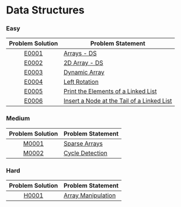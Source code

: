 # Data Structures

### Easy

|Problem Solution|Problem Statement|
|:--------------:|-----------------|
|[E0001]|[Arrays - DS]|
|[E0002]|[2D Array - DS]|
|[E0003]|[Dynamic Array]|
|[E0004]|[Left Rotation]|
|[E0005]|[Print the Elements of a Linked List]|
|[E0006]|[Insert a Node at the Tail of a Linked List]|

### Medium

|Problem Solution|Problem Statement|
|:--------------:|-----------------|
|[M0001]|[Sparse Arrays]|
|[M0002]|[Cycle Detection]|

### Hard

|Problem Solution|Problem Statement|
|:--------------:|-----------------|
|[H0001]|[Array Manipulation]|

[//]: # (Easy)

[E0001]: Easy/E0001.cpp
[Arrays - DS]: https://www.hackerrank.com/challenges/arrays-ds/problem

[E0002]: Easy/E0002.cpp
[2D Array - DS]: https://www.hackerrank.com/challenges/2d-array/problem

[E0003]: Easy/E0003.cpp
[Dynamic Array]: https://www.hackerrank.com/challenges/dynamic-array/problem

[E0004]: Easy/E0004.cpp
[Left Rotation]: https://www.hackerrank.com/challenges/array-left-rotation/problem

[E0005]: Easy/E0005.cpp
[Print the Elements of a Linked List]: https://www.hackerrank.com/challenges/print-the-elements-of-a-linked-list/problem

[E0006]: Easy/E0006.cpp
[Insert a Node at the Tail of a Linked List]: https://www.hackerrank.com/challenges/insert-a-node-at-the-tail-of-a-linked-list/problem

[//]: # (Medium)

[M0001]: Medium/M0001.cpp
[Sparse Arrays]: https://www.hackerrank.com/challenges/sparse-arrays/problem

[M0002]: Medium/M0002.cpp
[Cycle Detection]: https://www.hackerrank.com/challenges/detect-whether-a-linked-list-contains-a-cycle/problem

[//]: # (Hard)

[H0001]: Hard/H0001.cpp
[Array Manipulation]: https://www.hackerrank.com/challenges/crush/problem

[//]: # (EOF)